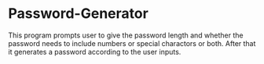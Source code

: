 # Password-Generator

This program prompts user to give the password length and whether the password needs to include numbers or special charactors or both.
After that it generates a password according to the user inputs. 

